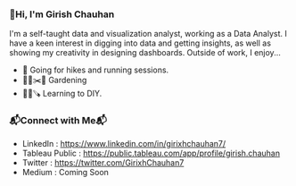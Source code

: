 ### 👋Hi, I'm Girish Chauhan
I'm a self-taught data and visualization analyst, working as a Data Analyst. I have a keen interest in digging into data and getting insights, as well as showing my creativity in designing dashboards. Outside of work, I enjoy...

* 🚶 Going for hikes and running sessions.
* 👨‍🌾✂️🌳 Gardening
* 👨‍🔧🪚 Learning to DIY.

### 📬Connect with Me📬

* LinkedIn : https://www.linkedin.com/in/girixhchauhan7/
* Tableau Public : https://public.tableau.com/app/profile/girish.chauhan
* Twitter : https://twitter.com/GirixhChauhan7
* Medium : Coming Soon

